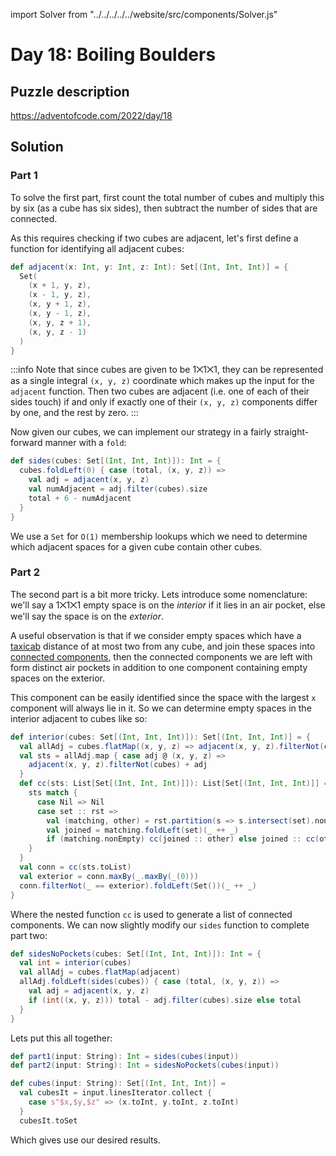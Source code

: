 import Solver from "../../../../../website/src/components/Solver.js"

# Day 18: Boiling Boulders

## Puzzle description

https://adventofcode.com/2022/day/18

## Solution

### Part 1

To solve the first part, first count the total number of cubes and multiply this by six (as a cube has six sides), then subtract the number of sides that are connected. 

As this requires checking if two cubes are adjacent, let's first define a function for identifying all adjacent cubes:

```scala
def adjacent(x: Int, y: Int, z: Int): Set[(Int, Int, Int)] = {
  Set(
    (x + 1, y, z),
    (x - 1, y, z),
    (x, y + 1, z),
    (x, y - 1, z),
    (x, y, z + 1),
    (x, y, z - 1)
  )
}
```

:::info
Note that since cubes are given to be 1⨉1⨉1, they can be represented as a single integral `(x, y, z)` coordinate which makes up the input for the `adjacent` function.  Then two cubes are adjacent (i.e. one of each of their sides touch) if and only if exactly one of their `(x, y, z)` components differ by one, and the rest by zero.
:::

Now given our cubes, we can implement our strategy in a fairly straight-forward manner with a `fold`:
```scala
def sides(cubes: Set[(Int, Int, Int)]): Int = {
  cubes.foldLeft(0) { case (total, (x, y, z)) =>
    val adj = adjacent(x, y, z)
    val numAdjacent = adj.filter(cubes).size
    total + 6 - numAdjacent
  }
}
```
We use a `Set` for `O(1)` membership lookups which we need to determine which adjacent spaces for a given cube contain other cubes.

### Part 2

The second part is a bit more tricky.  Lets introduce some nomenclature: we'll say a 1⨉1⨉1 empty space is on the *interior* if it lies in an air pocket, else we'll say the space is on the *exterior*.

A useful observation is that if we consider empty spaces which have a [taxicab](https://adventofcode.com/2022/day/18) distance of at most two from any cube, and join these spaces into [connected components](https://en.wikipedia.org/wiki/Component_(graph_theory)), then the connected components we are left with form distinct air pockets in addition to one component containing empty spaces on the exterior.

This component can be easily identified since the space with the largest `x` component will always lie in it.  So we can determine empty spaces in the interior adjacent to cubes like so:

```scala
def interior(cubes: Set[(Int, Int, Int)]): Set[(Int, Int, Int)] = {
  val allAdj = cubes.flatMap((x, y, z) => adjacent(x, y, z).filterNot(cubes))
  val sts = allAdj.map { case adj @ (x, y, z) =>
    adjacent(x, y, z).filterNot(cubes) + adj
  }
  def cc(sts: List[Set[(Int, Int, Int)]]): List[Set[(Int, Int, Int)]] = {
    sts match {
      case Nil => Nil
      case set :: rst =>
        val (matching, other) = rst.partition(s => s.intersect(set).nonEmpty)
        val joined = matching.foldLeft(set)(_ ++ _)
        if (matching.nonEmpty) cc(joined :: other) else joined :: cc(other)
    }
  }
  val conn = cc(sts.toList)
  val exterior = conn.maxBy(_.maxBy(_(0)))
  conn.filterNot(_ == exterior).foldLeft(Set())(_ ++ _)
}
```
Where the nested function `cc` is used to generate a list of connected components.  We can now slightly modify our `sides` function to complete part two:

```scala
def sidesNoPockets(cubes: Set[(Int, Int, Int)]): Int = {
  val int = interior(cubes)
  val allAdj = cubes.flatMap(adjacent)
  allAdj.foldLeft(sides(cubes)) { case (total, (x, y, z)) =>
    val adj = adjacent(x, y, z)
    if (int((x, y, z))) total - adj.filter(cubes).size else total
  }
}
```

Lets put this all together:

```scala
def part1(input: String): Int = sides(cubes(input))
def part2(input: String): Int = sidesNoPockets(cubes(input))

def cubes(input: String): Set[(Int, Int, Int)] =
  val cubesIt = input.linesIterator.collect {
    case s"$x,$y,$z" => (x.toInt, y.toInt, z.toInt)
  }
  cubesIt.toSet
```

Which gives use our desired results.
